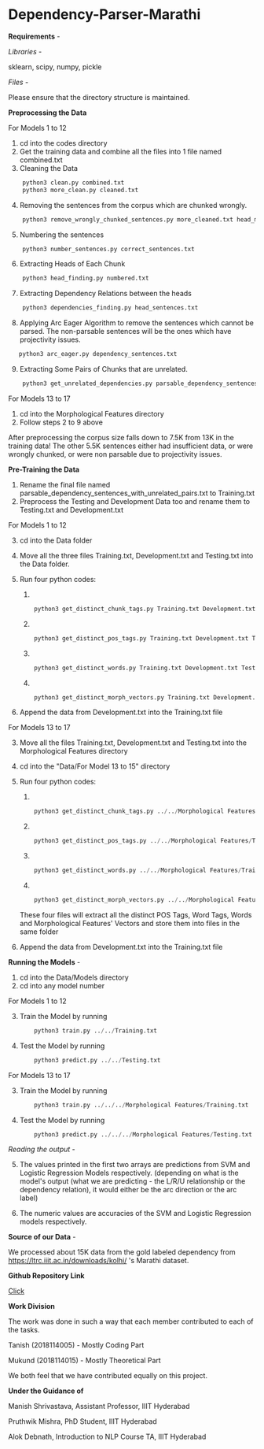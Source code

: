 # Dependency-Parser-Marathi

**Requirements** - 

_Libraries_ -

sklearn, scipy, numpy, pickle

_Files_ -

Please ensure that the directory structure is maintained.

**Preprocessing the Data**

For Models 1 to 12

1. cd into the codes directory
2. Get the training data and combine all the files into 1 file named combined.txt
3. Cleaning the Data
```python
    python3 clean.py combined.txt   
    python3 more_clean.py cleaned.txt
```
4. Removing the sentences from the corpus which are chunked wrongly.
```python
    python3 remove_wrongly_chunked_sentences.py more_cleaned.txt head_mapping.json   
```
5. Numbering the sentences
```python
    python3 number_sentences.py correct_sentences.txt   
``` 
6. Extracting Heads of Each Chunk
```python
    python3 head_finding.py numbered.txt   
``` 
7. Extracting Dependency Relations between the heads
```python
    python3 dependencies_finding.py head_sentences.txt
``` 
8. Applying Arc Eager Algorithm to remove the sentences which cannot be parsed. The non-parsable sentences will be the ones which have projectivity issues.
```python
   python3 arc_eager.py dependency_sentences.txt
``` 
9.  Extracting Some Pairs of Chunks that are unrelated.
```python
    python3 get_unrelated_dependencies.py parsable_dependency_sentences.txt
``` 

For Models 13 to 17
1. cd into the Morphological Features directory
2. Follow steps 2 to 9 above

After preprocessing the corpus size falls down to 7.5K from 13K in the training data! The other 5.5K sentences either had insufficient data, or were wrongly chunked, or were non parsable due to projectivity issues.

**Pre-Training the Data**

1. Rename the final file named parsable_dependency_sentences_with_unrelated_pairs.txt to Training.txt
2. Preprocess the Testing and Development Data too and rename them to Testing.txt and Development.txt

For Models 1 to 12

3. cd into the Data folder
4. Move all the three files Training.txt, Development.txt and Testing.txt into the Data folder.
5. Run four python codes:
   
   1.  
    ```python
        python3 get_distinct_chunk_tags.py Training.txt Development.txt Testing.txt
    ```
   2. 
    ```python
        python3 get_distinct_pos_tags.py Training.txt Development.txt Testing.txt
    ```
   3. 
    ```python
        python3 get_distinct_words.py Training.txt Development.txt Testing.txt
    ```
   4.  
    ```python
        python3 get_distinct_morph_vectors.py Training.txt Development.txt Testing.txt
    ``` 
6. Append the data from Development.txt into the Training.txt file

For Models 13 to 17

3. Move all the files Training.txt, Development.txt and Testing.txt into the Morphological Features directory
4. cd into the "Data/For Model 13 to 15" directory
5. Run four python codes:
   
   1.  
    ```python
        python3 get_distinct_chunk_tags.py ../../Morphological Features/Training.txt ../../Morphological Features/Development.txt ../../Morphological Features/Testing.txt
    ```
   2. 
    ```python
        python3 get_distinct_pos_tags.py ../../Morphological Features/Training.txt ../../Morphological Features/Development.txt ../../Morphological Features/Testing.txt
    ```
   3. 
    ```python
        python3 get_distinct_words.py ../../Morphological Features/Training.txt ../../Morphological Features/Development.txt ../../Morphological Features/Testing.txt
    ```
   4.  
    ```python
        python3 get_distinct_morph_vectors.py ../../Morphological Features/Training.txt ../../Morphological Features/Development.txt ../../Morphological Features/Testing.txt
    ``` 

    These four files will extract all the distinct POS Tags, Word Tags, Words and Morphological Features' Vectors and store them into files in the same folder

5. Append the data from Development.txt into the Training.txt file
    
     
**Running the Models** - 

1. cd into the Data/Models directory
2. cd into any model number

For Models 1 to 12

3. Train the Model by running 
    ```python
        python3 train.py ../../Training.txt
    ``` 
4. Test the Model by running
    ```python
        python3 predict.py ../../Testing.txt
    ``` 

For Models 13 to 17

3. Train the Model by running 
    ```python
        python3 train.py ../../../Morphological Features/Training.txt
    ``` 
4. Test the Model by running
    ```python
        python3 predict.py ../../../Morphological Features/Testing.txt
    ``` 

_Reading the output_ -

5. The values printed in the first two arrays are predictions from SVM and Logistic Regression Models respectively. (depending on what is the model's output (what we are predicting - the L/R/U relationship or the dependency relation), it would either be the arc direction or the arc label)

6. The numeric values are accuracies of the SVM and Logistic Regression models respectively.


**Source of our Data** -

We processed about 15K data from the gold labeled dependency from https://ltrc.iiit.ac.in/downloads/kolhi/ 's Marathi dataset.


**Github Repository Link**

[Click](https://github.com/destinyson7/Dependency-Parser-Marathi)


**Work Division**

The work was done in such a way that each member contributed to each of the tasks.

Tanish (2018114005) - Mostly Coding Part

Mukund (2018114015) - Mostly Theoretical Part

We both feel that we have contributed equally on this project.

**Under the Guidance of**

Manish Shrivastava, Assistant Professor, IIIT Hyderabad

Pruthwik Mishra, PhD Student, IIIT Hyderabad

Alok Debnath, Introduction to NLP Course TA, IIIT Hyderabad